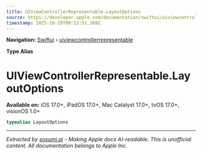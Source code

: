 ```yaml
---
title: UIViewControllerRepresentable.LayoutOptions
source: https://developer.apple.com/documentation/swiftui/uiviewcontrollerrepresentable/layoutoptions
timestamp: 2025-10-29T00:12:51.389Z
---
```


**Navigation:** [Swiftui](/documentation/swiftui) › [uiviewcontrollerrepresentable](/documentation/swiftui/uiviewcontrollerrepresentable)

**Type Alias**

# UIViewControllerRepresentable.LayoutOptions

**Available on:** iOS 17.0+, iPadOS 17.0+, Mac Catalyst 17.0+, tvOS 17.0+, visionOS 1.0+

```swift
typealias LayoutOptions
```

---

*Extracted by [sosumi.ai](https://sosumi.ai) - Making Apple docs AI-readable.*
*This is unofficial content. All documentation belongs to Apple Inc.*
